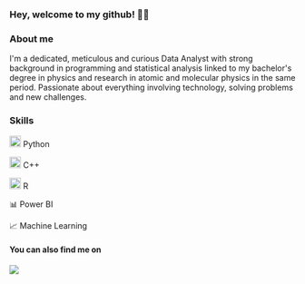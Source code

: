 ### Hey, welcome to my github! 👋👋

### About me



I'm a dedicated, meticulous and curious Data Analyst with strong background in programming and statistical analysis linked to my bachelor's degree in physics and research in atomic and molecular physics in the same period. Passionate about everything involving technology, solving problems and new challenges.




### Skills

<img src="https://cdn.jsdelivr.net/gh/devicons/devicon/icons/python/python-original.svg" width="20" height="20"/> Python

<img src="https://cdn.jsdelivr.net/gh/devicons/devicon/icons/cplusplus/cplusplus-original.svg" width="20" height="20"/> C++

<img src="https://cdn.jsdelivr.net/gh/devicons/devicon/icons/r/r-original.svg" width="20" height="20"/>  R

:bar_chart: Power BI

:chart_with_upwards_trend: Machine Learning




#### You can also find me on 
<a href="https://www.linkedin.com/in/miltoncarlosnjr" target="_blank"><img src="https://img.shields.io/badge/-LinkedIn-%230077B5?style=for-the-badge&logo=linkedin&logoColor=white" target="_blank"></a>
